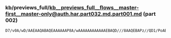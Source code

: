 ### kb/previews_full/kb__previews_full__flows__master-first__master-only@auth.har.part032.md.part001.md (part 002)

```md
D7/v0A/wD/AAEAAQABAQEAAAAAAP8A/wAAAAAAAAAAAAEBAQD///8AAQEBAPz//QD1/PoABgIEAAEAAQAFAgMAAAEBAP
```

```
